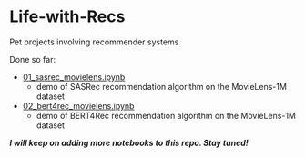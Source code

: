 # Life-with-Recs
Pet projects involving recommender systems

Done so far:
- [01_sasrec_movielens.ipynb](01_sasrec_movielens.ipynb)
  - demo of SASRec recommendation algorithm on the MovieLens-1M dataset
- [02_bert4rec_movielens.ipynb](02_bert4rec_movielens.ipynb)
  - demo of BERT4Rec recommendation algorithm on the MovieLens-1M dataset

***I will keep on adding more notebooks to this repo. Stay tuned!***

